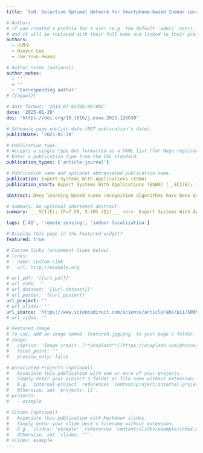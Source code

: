 ```yaml
---
title: 'SoN: Selective Optimal Network for Smartphone-based Indoor Localization in Real-time'

# Authors
# If you created a profile for a user (e.g. the default `admin` user), write the username (folder name) here
# and it will be replaced with their full name and linked to their profile.
authors:
  - 이경수
  - Haeyun Lee
  - Jae Youn Hwang

# Author notes (optional)
author_notes:
  - ''
  - ''
  - 'Corresponding author'
# {{equal}}

# date format: '2013-07-01T00:00:00Z'
date: '2025-01-20'
doi: 'https://doi.org/10.1016/j.eswa.2025.126639'

# Schedule page publish date (NOT publication's date).
publishDate: '2025-01-20'

# Publication type.
# Accepts a single type but formatted as a YAML list (for Hugo requirements).
# Enter a publication type from the CSL standard.
publication_types: ['article-journal']

# Publication name and optional abbreviated publication name.
publication: Expert Systems With Applications (ESWA)
publication_short: Expert Systems With Applications (ESWA) [__SCI(E); IF=7.50, 5.20% (Q1)__]

abstract: Deep learning-based scene recognition algorithms have been developed for real-time application in indoor localization systems. However, owing to the slow calculation time resulting from the deep structure of convolutional neural networks, deep learning-based algorithms have limitations in the usage of real-time applications, despite their high accuracy in classification tasks. To significantly reduce the computation time of these algorithms and slightly improve their accuracy, we thus propose a path-selective deep learning network, denoted as Selective Optimal Network (SoN). The SoN selectively uses the depth-variable networks depending on a new indicator, denoted as the classification-complexity of a source image. The SoN reduces the prediction time by selecting optimal depth for the baseline networks corresponding to the input samples. The network was evaluated using two public datasets and two custom datasets for indoor localization and scene classification, respectively. The experimental results indicated that, compared to other deep learning models, the SoN exhibited improved accuracy and enhanced the processing speed by up to 78.59\%. Additionally, the SoN was applied to a smartphone-based indoor positioning system in real-time. The results indicated that the SoN shows excellent performance for rapid and accurate classification in real-time applications of indoor localization systems.

# Summary. An optional shortened abstract.
summary: ___SCI(E); IF=7.50, 5.20% (Q1)___ <br> _Expert Systems With Applications (ESWA, Vol. 272)_

tags: ['AI', 'remote sensing', 'indoor localization']

# Display this page in the Featured widget?
featured: true

# Custom links (uncomment lines below)
# links:
# - name: Custom Link
#   url: http://example.org

# url_pdf: '{{url_pdf}}'
# url_code: ''
# url_dataset: '{{url_dataset}}'
# url_poster: '{{url_poster}}'
url_project: ''
# url_slides: ''
url_source: 'https://www.sciencedirect.com/science/article/abs/pii/S0957417425002611?via%3Dihub'
# url_video: ''

# Featured image
# To use, add an image named `featured.jpg/png` to your page's folder.
# image:
#   caption: 'Image credit: [**Unsplash**](https://unsplash.com/photos/pLCdAaMFLTE)'
#   focal_point: ''
#   preview_only: false

# Associated Projects (optional).
#   Associate this publication with one or more of your projects.
#   Simply enter your project's folder or file name without extension.
#   E.g. `internal-project` references `content/project/internal-project/index.md`.
#   Otherwise, set `projects: []`.
# projects:
#   - example

# Slides (optional).
#   Associate this publication with Markdown slides.
#   Simply enter your slide deck's filename without extension.
#   E.g. `slides: "example"` references `content/slides/example/index.md`.
#   Otherwise, set `slides: ""`.
# slides: example
---
```


